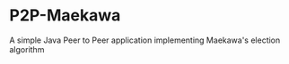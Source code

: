 P2P-Maekawa
===========

A simple Java Peer to Peer application implementing Maekawa's election algorithm
